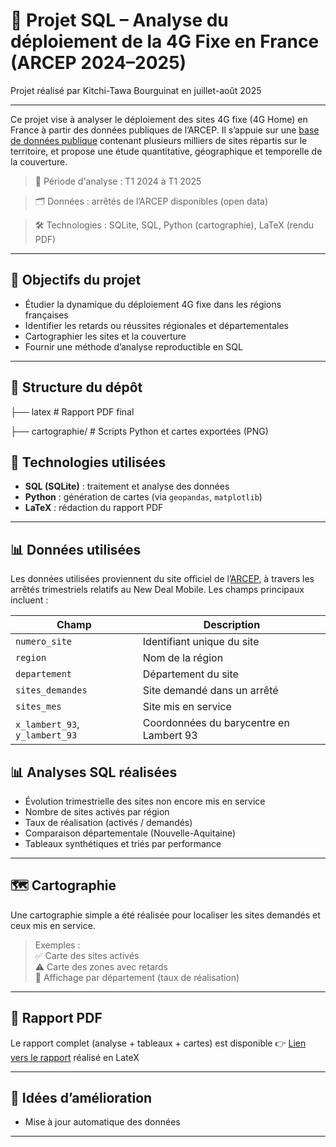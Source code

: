 # 📡 Projet SQL – Analyse du déploiement de la 4G Fixe en France (ARCEP 2024–2025)

Projet réalisé par Kitchi-Tawa Bourguinat en juillet-août 2025

---
Ce projet vise à analyser le déploiement des sites 4G fixe (4G Home) en France à partir des données publiques de l’ARCEP. Il s’appuie sur une [base de données publique](https://data.arcep.fr/mobile/4G_fixe/index.html) contenant plusieurs milliers de sites répartis sur le territoire, et propose une étude quantitative, géographique et temporelle de la couverture.

> 📅 Période d'analyse : T1 2024 à T1 2025

> 🗂 Données : arrêtés de l’ARCEP disponibles (open data)

> 🛠 Technologies : SQLite, SQL, Python (cartographie), LaTeX (rendu PDF)

---

## 🧭 Objectifs du projet

- Étudier la dynamique du déploiement 4G fixe dans les régions françaises
- Identifier les retards ou réussites régionales et départementales
- Cartographier les sites et la couverture
- Fournir une méthode d’analyse reproductible en SQL

---

## 📂 Structure du dépôt
├── latex # Rapport PDF final

├── cartographie/ # Scripts Python et cartes exportées (PNG)

## 🧰 Technologies utilisées

- **SQL (SQLite)** : traitement et analyse des données
- **Python** : génération de cartes (via `geopandas`, `matplotlib`)
- **LaTeX** : rédaction du rapport PDF
---

## 📊 Données utilisées

Les données utilisées proviennent du site officiel de l’[ARCEP](https://www.arcep.fr/), à travers les arrêtés trimestriels relatifs au New Deal Mobile. Les champs principaux incluent :

| Champ                  | Description                                              |
|------------------------|----------------------------------------------------------|
| `numero_site`          | Identifiant unique du site                               |
| `region`               | Nom de la région                                          |
| `departement`          | Département du site                                       |
| `sites_demandes`       | Site demandé dans un arrêté                               |
| `sites_mes`            | Site mis en service                                       |
| `x_lambert_93`, `y_lambert_93` | Coordonnées du barycentre en Lambert 93         |



## 📊 Analyses SQL réalisées

- Évolution trimestrielle des sites non encore mis en service
- Nombre de sites activés par région
- Taux de réalisation (activés / demandés)
- Comparaison départementale (Nouvelle-Aquitaine)
- Tableaux synthétiques et triés par performance
---

## 🗺️ Cartographie

Une cartographie simple a été réalisée pour localiser les sites demandés et ceux mis en service.

> Exemples :  
> ✅ Carte des sites activés  
> ⚠️ Carte des zones avec retards  
> 📍 Affichage par département (taux de réalisation)

---

## 📄 Rapport PDF

Le rapport complet (analyse + tableaux + cartes) est disponible 👉 [Lien vers le rapport](./rapport_SQL_4GFIXE_ARCEP.pdf) réalisé en LateX

---


## 📌 Idées d’amélioration

- Mise à jour automatique des données
---

